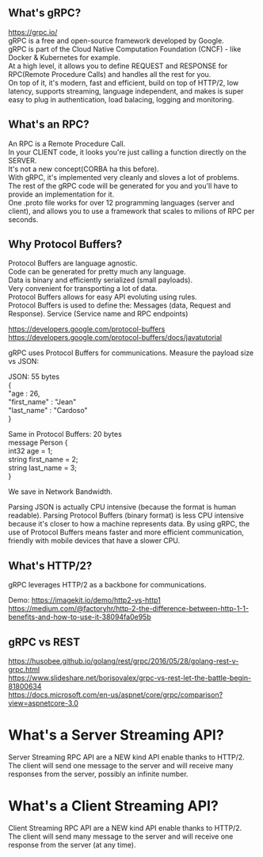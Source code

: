 ## What's gRPC?

https://grpc.io/  
gRPC is a free and open-source framework developed by Google.  
gRPC is part of the Cloud Native Computation Foundation (CNCF) - like Docker & Kubernetes for example.  
At a high level, it allows you to define REQUEST and RESPONSE for RPC(Remote Procedure Calls) and handles all the rest for you.  
On top of it, it's modern, fast and efficient, build on top of HTTP/2, low latency, supports streaming, language independent, and makes
is super easy to plug in authentication, load balacing, logging and monitoring.


## What's an RPC?
An RPC is a Remote Procedure Call.  
In your CLIENT code, it looks you're just calling a function directly on the SERVER.  
It's not a new concept(CORBA ha this before).  
With gRPC, it's implemented very cleanly and sloves a lot of problems.  
The rest of the gRPC code will be generated for you and you'll have to provide an implementation for it.  
One .proto file works for over 12 programming languages (server and client), and allows you to use a framework
that scales to milions of RPC per seconds.


## Why Protocol Buffers?
Protocol Buffers are language agnostic.  
Code can be generated for pretty much any language.  
Data is binary and efficiently serialized (small payloads).  
Very convenient for transporting a lot of data.  
Protocol Buffers allows for easy API evoluting using rules.  
Protocol Buffers is used to define the:
    Messages (data, Request and Response).
    Service (Service name and RPC endpoints)

https://developers.google.com/protocol-buffers
https://developers.google.com/protocol-buffers/docs/javatutorial


gRPC uses Protocol Buffers for communications.
Measure the payload size vs JSON:

JSON: 55 bytes                                     
{                                                  
    "age : 26,                                         
    "first_name" : "Jean"                                 
    "last_name" : "Cardoso"                            
}
                                                  
Same in Protocol Buffers: 20 bytes  
message Person {  
    int32 age = 1;  
    string first_name = 2;  
    string last_name = 3;  
}  

We save in Network Bandwidth.

Parsing JSON is actually CPU intensive (because the format is human readable).
Parsing Protocol Buffers (binary format) is less CPU intensive because it's closer to how a machine represents data.
By using gRPC, the use of Protocol Buffers means faster and more efficient communication, friendly with mobile devices that have a slower CPU.


## What's HTTP/2?
gRPC leverages HTTP/2 as a backbone for communications.

Demo: https://imagekit.io/demo/http2-vs-http1  
https://medium.com/@factoryhr/http-2-the-difference-between-http-1-1-benefits-and-how-to-use-it-38094fa0e95b


## gRPC vs REST
https://husobee.github.io/golang/rest/grpc/2016/05/28/golang-rest-v-grpc.html  
https://www.slideshare.net/borisovalex/grpc-vs-rest-let-the-battle-begin-81800634  
https://docs.microsoft.com/en-us/aspnet/core/grpc/comparison?view=aspnetcore-3.0  


# What's a Server Streaming API?
Server Streaming RPC API are a NEW kind API enable thanks to HTTP/2.    
The client will send one message to the server and will receive many responses from the server, possibly an infinite number.  

# What's a Client Streaming API?
Client Streaming RPC API are a NEW kind API enable thanks to HTTP/2.  
The client will send many message to the server and will receive one response from the server (at any time).  





